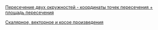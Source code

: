 [Пересечение двух окружностей - координаты точек пересечения + площадь пересечения](Пересечение%20двух%20окружностей)

[Скалярное, векторное и косое произведения](Скалярное%2C%20векторное%2C%20косое%20произведения)

